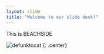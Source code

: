 ```yaml
---
layout: slide
title: "Welcome to our slide deck!"
---
```


This is BEACHSIDE

![defunktocat](https://octodex.github.com/images/defunktocat.png)
{: .center}
